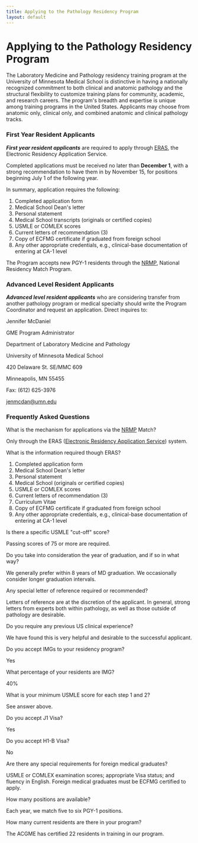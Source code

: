 ```yaml
---
title: Applying to the Pathology Residency Program 
layout: default
---
```

#  Applying to the Pathology Residency Program

The Laboratory Medicine and Pathology residency training program at the
University of Minnesota Medical School is distinctive in having a nationally
recognized commitment to both clinical and anatomic pathology and the
structural flexibility to customize training plans for community, academic,
and research careers. The program's breadth and expertise is unique among
training programs in the United States. Applicants may choose from anatomic
only, clinical only, and combined anatomic and clinical pathology tracks.

### First Year Resident Applicants

**_First year resident applicants_** are required to apply through [ERAS](http://www.aamc.org/eras/start.htm), the Electronic Residency Application Service.

Completed applications must be received no later than **December 1**, with a
strong recommendation to have them in by November 15, for positions beginning
July 1 of the following year.

In summary, application requires the following:

  1. Completed application form
  2. Medical School Dean's letter
  3. Personal statement
  4. Medical School transcripts (originals or certified copies)
  5. USMLE or COMLEX scores
  6. Current letters of recommendation (3)
  7. Copy of ECFMG certificate if graduated from foreign school
  8. Any other appropriate credentials, e.g., clinical-base documentation of entering at CA-1 level

The Program accepts new PGY-1 residents through the
[NRMP](http://www.nrmp.org/), National Residency Match Program.

### Advanced Level Resident Applicants

**_Advanced level resident applicants_** who are considering transfer from another pathology program or medical specialty should write the Program Coordinator and request an application. Direct inquires to:

Jennifer McDaniel

GME Program Administrator

Department of Laboratory Medicine and Pathology

University of Minnesota Medical School

420 Delaware St. SE/MMC 609

Minneapolis, MN 55455

Fax: (612) 625-3976

[jenmcdan@umn.edu](mailto:jenmcdan@umn.edu)

### Frequently Asked Questions

What is the mechanism for applications via the [NRMP](http://www.nrmp.org/)
Match?

Only through the ERAS ([Electronic Residency Application
Service](http://www.aamc.org/audienceeras.htm)) system.

What is the information required though ERAS?

  1. Completed application form
  2. Medical School Dean's letter
  3. Personal statement
  4. Medical School (originals or certified copies)
  5. USMLE or COMLEX scores
  6. Current letters of recommendation (3)
  7. Curriculum Vitae
  8. Copy of ECFMG certificate if graduated from foreign school
  9. Any other appropriate credentials, e.g., clinical-base documentation of entering at CA-1 level


Is there a specific USMLE "cut-off" score?

Passing scores of 75 or more are required.

Do you take into consideration the year of graduation, and if so in what way?

We generally prefer within 8 years of MD graduation. We occasionally consider
longer graduation intervals.

Any special letter of reference required or recommended?

Letters of reference are at the discretion of the applicant. In general,
strong letters from experts both within pathology, as well as those outside of
pathology are desirable.

Do you require any previous US clinical experience?

We have found this is very helpful and desirable to the successful applicant.

Do you accept IMGs to your residency program?

Yes

What percentage of your residents are IMG?

40%

What is your minimum USMLE score for each step 1 and 2?

See answer above.

Do you accept J1 Visa?

Yes

Do you accept H1-B Visa?

No

Are there any special requirements for foreign medical graduates?

USMLE or COMLEX examination scores; appropriate Visa status; and fluency in
English. Foreign medical graduates must be ECFMG certified to apply.

How many positions are available?

Each year, we match five to six PGY-1 positions.

How many current residents are there in your program?

The ACGME has certified 22 residents in training in our program.

